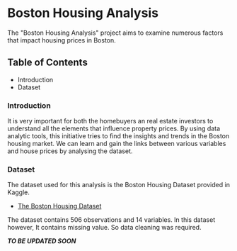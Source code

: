 
# Boston Housing Analysis

The "Boston Housing Analysis" project aims to examine numerous factors that impact housing prices in Boston.

## Table of Contents
- Introduction
- Dataset

### Introduction
It is very important for both the homebuyers an real estate investors to understand all the elements that influence property prices. By using data analytic tools, this initiative tries to find the insights and trends in the Boston housing market. We can learn and gain the links between various variables and house prices by analysing the dataset.

### Dataset
The dataset used for this analysis is the Boston Housing Dataset provided in Kaggle.

 - [The Boston Housing Dataset](https://www.kaggle.com/datasets/altavish/boston-housing-dataset)

The dataset contains 506 observations and 14 variables. In this dataset however, It contains missing value. So data cleaning was required.


***TO BE UPDATED SOON***

